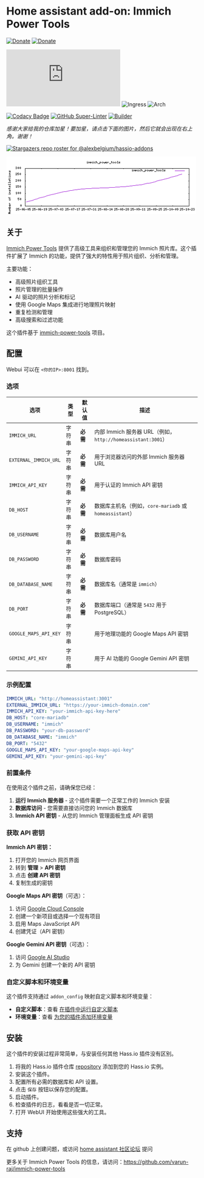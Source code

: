 # Home assistant add-on: Immich Power Tools

[![Donate][donation-badge]](https://www.buymeacoffee.com/alexbelgium)
[![Donate][paypal-badge]](https://www.paypal.com/donate/?hosted_button_id=DZFULJZTP3UQA)

![Version](https://img.shields.io/badge/dynamic/json?label=版本&query=%24.version&url=https%3A%2F%2Fraw.githubusercontent.com%2Falexbelgium%2Fhassio-addons%2Fmaster%2Fimmich_power_tools%2Fconfig.json)
![Ingress](https://img.shields.io/badge/dynamic/json?label=Ingress&query=%24.ingress&url=https%3A%2F%2Fraw.githubusercontent.com%2Falexbelgium%2Fhassio-addons%2Fmaster%2Fimmich_power_tools%2Fconfig.json)
![Arch](https://img.shields.io/badge/dynamic/json?color=success&label=Arch&query=%24.arch&url=https%3A%2F%2Fraw.githubusercontent.com%2Falexbelgium%2Fhassio-addons%2Fmaster%2Fimmich_power_tools%2Fconfig.json)

[![Codacy Badge](https://app.codacy.com/project/badge/Grade/9c6cf10bdbba45ecb202d7f579b5be0e)](https://www.codacy.com/gh/alexbelgium/hassio-addons/dashboard?utm_source=github.com&utm_medium=referral&utm_content=alexbelgium/hassio-addons&utm_campaign=Badge_Grade)
[![GitHub Super-Linter](https://img.shields.io/github/actions/workflow/status/alexbelgium/hassio-addons/weekly-supelinter.yaml?label=Lint%20code%20base)](https://github.com/alexbelgium/hassio-addons/actions/workflows/weekly-supelinter.yaml)
[![Builder](https://img.shields.io/github/actions/workflow/status/alexbelgium/hassio-addons/onpush_builder.yaml?label=Builder)](https://github.com/alexbelgium/hassio-addons/actions/workflows/onpush_builder.yaml)

[donation-badge]: https://img.shields.io/badge/Buy%20me%20a%20coffee%20(no%20paypal)-%23d32f2f?logo=buy-me-a-coffee&style=flat&logoColor=white
[paypal-badge]: https://img.shields.io/badge/Buy%20me%20a%20coffee%20with%20Paypal-0070BA?logo=paypal&style=flat&logoColor=white

_感谢大家给我的仓库加星！要加星，请点击下面的图片，然后它就会出现在右上角。谢谢！_

[![Stargazers repo roster for @alexbelgium/hassio-addons](https://raw.githubusercontent.com/alexbelgium/hassio-addons/master/.github/stars2.svg)](https://github.com/alexbelgium/hassio-addons/stargazers)

![下载量趋势](https://raw.githubusercontent.com/alexbelgium/hassio-addons/master/immich_power_tools/stats.png)

## 关于

[Immich Power Tools](https://github.com/varun-raj/immich-power-tools) 提供了高级工具来组织和管理您的 Immich 照片库。这个插件扩展了 Immich 的功能，提供了强大的特性用于照片组织、分析和管理。

主要功能：
- 高级照片组织工具
- 照片管理的批量操作
- AI 驱动的照片分析和标记
- 使用 Google Maps 集成进行地理照片映射
- 重复检测和管理
- 高级搜索和过滤功能

这个插件基于 [immich-power-tools](https://github.com/varun-raj/immich-power-tools) 项目。

## 配置

Webui 可以在 `<你的IP>:8001` 找到。

### 选项

| 选项 | 类型 | 默认值 | 描述 |
|------|------|--------|------|
| `IMMICH_URL` | 字符串 | **必需** | 内部 Immich 服务器 URL（例如，`http://homeassistant:3001`） |
| `EXTERNAL_IMMICH_URL` | 字符串 | **必需** | 用于浏览器访问的外部 Immich 服务器 URL |
| `IMMICH_API_KEY` | 字符串 | **必需** | 用于认证的 Immich API 密钥 |
| `DB_HOST` | 字符串 | **必需** | 数据库主机名（例如，`core-mariadb` 或 `homeassistant`） |
| `DB_USERNAME` | 字符串 | **必需** | 数据库用户名 |
| `DB_PASSWORD` | 字符串 | **必需** | 数据库密码 |
| `DB_DATABASE_NAME` | 字符串 | **必需** | 数据库名（通常是 `immich`） |
| `DB_PORT` | 字符串 | **必需** | 数据库端口（通常是 `5432` 用于 PostgreSQL） |
| `GOOGLE_MAPS_API_KEY` | 字符串 | | 用于地理功能的 Google Maps API 密钥 |
| `GEMINI_API_KEY` | 字符串 | | 用于 AI 功能的 Google Gemini API 密钥 |

### 示例配置

```yaml
IMMICH_URL: "http://homeassistant:3001"
EXTERNAL_IMMICH_URL: "https://your-immich-domain.com"
IMMICH_API_KEY: "your-immich-api-key-here"
DB_HOST: "core-mariadb"
DB_USERNAME: "immich"
DB_PASSWORD: "your-db-password"
DB_DATABASE_NAME: "immich"
DB_PORT: "5432"
GOOGLE_MAPS_API_KEY: "your-google-maps-api-key"
GEMINI_API_KEY: "your-gemini-api-key"
```

### 前置条件

在使用这个插件之前，请确保您已经：

1. **运行 Immich 服务器** - 这个插件需要一个正常工作的 Immich 安装
2. **数据库访问** - 您需要直接访问您的 Immich 数据库
3. **Immich API 密钥** - 从您的 Immich 管理面板生成 API 密钥

### 获取 API 密钥

**Immich API 密钥：**
1. 打开您的 Immich 网页界面
2. 转到 **管理** > **API 密钥**
3. 点击 **创建 API 密钥**
4. 复制生成的密钥

**Google Maps API 密钥**（可选）：
1. 访问 [Google Cloud Console](https://console.cloud.google.com/)
2. 创建一个新项目或选择一个现有项目
3. 启用 Maps JavaScript API
4. 创建凭证（API 密钥）

**Google Gemini API 密钥**（可选）：
1. 访问 [Google AI Studio](https://makersuite.google.com/app/apikey)
2. 为 Gemini 创建一个新的 API 密钥

### 自定义脚本和环境变量

这个插件支持通过 `addon_config` 映射自定义脚本和环境变量：

- **自定义脚本**：查看 [在插件中运行自定义脚本](https://github.com/alexbelgium/hassio-addons/wiki/Running-custom-scripts-in-Addons)
- **环境变量**：查看 [为您的插件添加环境变量](https://github.com/alexbelgium/hassio-addons/wiki/Add-Environment-variables-to-your-Addon)

## 安装

这个插件的安装过程非常简单，与安装任何其他 Hass.io 插件没有区别。

1. 将我的 Hass.io 插件仓库 [repository] 添加到您的 Hass.io 实例。
1. 安装这个插件。
1. 配置所有必需的数据库和 API 设置。
1. 点击 `保存` 按钮以保存您的配置。
1. 启动插件。
1. 检查插件的日志，看看是否一切正常。
1. 打开 WebUI 开始使用这些强大的工具。

## 支持

在 github 上创建问题，或访问 [home assistant 社区论坛](https://community.home-assistant.io/) 提问

更多关于 Immich Power Tools 的信息，请访问：https://github.com/varun-raj/immich-power-tools

[repository]: https://github.com/alexbelgium/hassio-addons